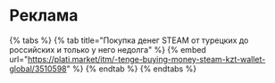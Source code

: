 # Реклама

{% tabs %}
{% tab title="Покупка денег  STEAM от турецких до российских  и только у него недолга" %}
{% embed url="https://plati.market/itm/-tenge-buying-money-steam-kzt-wallet-global/3510598" %}
{% endtab %}
{% endtabs %}
